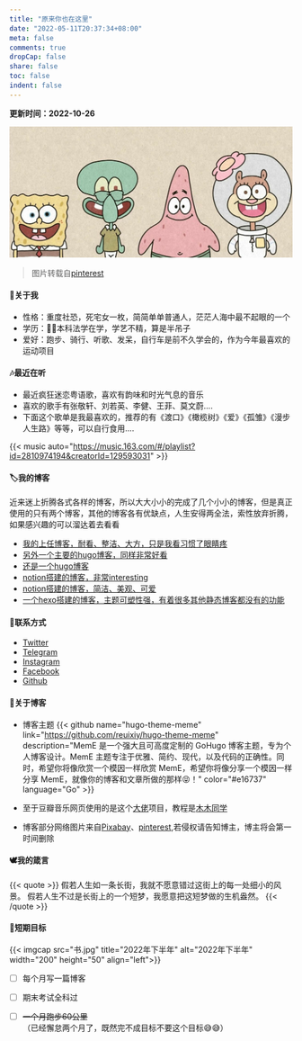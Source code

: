 ```yaml
---
title: "原来你也在这里"
date: "2022-05-11T20:37:34+08:00"
meta: false
comments: true
dropCap: false
share: false
toc: false
indent: false
---
```

<!-- <audio src="原来你也在这里-刘若英.m4a" preload="none" controls=smallconsole allowfullscreen></audio> -->



**更新时间：2022-10-26**

<div align=center>  <!-- 可选的项：right，left，center -->
    <img src="海绵宝宝.jpg" width="" height="" alt="图片转载自https://i.pinimg.com/564x/73/02/fd/7302fda480fe5fde524fef65811c018e.jpg">  <!-- src处填写路径（本地或网络） width 和 height 就是控制图片的大小的-->
</div>

> 图片转载自[pinterest](https://i.pinimg.com/564x/73/02/fd/7302fda480fe5fde524fef65811c018e.jpg)


#### 🙈关于我

- 性格：重度社恐，死宅女一枚，简简单单普通人，茫茫人海中最不起眼的一个
- 学历：👩‍💼本科法学在学，学艺不精，算是半吊子
- 爱好：跑步、骑行、听歌、发呆，自行车是前不久学会的，作为今年最喜欢的运动项目


#### 🎶最近在听
- 最近疯狂迷恋粤语歌，喜欢有韵味和时光气息的音乐
- 喜欢的歌手有张敬轩、刘若英、李健、王菲、莫文蔚....
- 下面这个歌单是我最喜欢的，推荐的有《渡口》《橄榄树》《爱》《孤雏》《漫步人生路》等等，可以自行食用....

{{< music auto="https://music.163.com/#/playlist?id=2810974194&creatorId=129593031" >}}


#### 🏷️我的博客
近来迷上折腾各式各样的博客，所以大大小小的完成了几个小小的博客，但是真正使用的只有两个博客，其他的博客各有优缺点，人生安得两全法，索性放弃折腾，如果感兴趣的可以溜达着去看看

- [我的上任博客，耐看、整洁、大方，只是我看习惯了眼睛疼](https://shyun.netlify.app)
- [另外一个主要的hugo博客，同样非常好看](https://wangyunzi.vercel.app/)
- [还是一个hugo博客](https://yunya.vercel.app)
- [notion搭建的博客，非常interesting](https://wangyunziya.vercel.app)
- [notion搭建的博客，简洁、美观、可爱](https://yazi.vercel.app)
- [一个hexo搭建的博客，主题可塑性强，有着很多其他静态博客都没有的功能](https://yunzi.vercel.app)

#### 🐸联系方式
- [Twitter](https://twitter.com/YunziWang)
- [Telegram](https://t.me/YunziWa)
- [Instagram](https://www.instagram.com/YunziWang3/)
- [Facebook](https://www.facebook.com/YunziWang4)
- [Github](https://github.com/wangyunzi)

#### 🎉关于博客
<!-- - [Sulv's Blog](https://www.sulvblog.cn/)这个大佬的博客里面有搭建这个博客的教程 -->
<!-- - [ Frytea](https://www.frytea.com/)我用的主题是这个大佬改造过papermood主题 -->
- 博客主题
{{< github name="hugo-theme-meme" link="https://github.com/reuixiy/hugo-theme-meme" description="MemE 是一个强大且可高度定制的 GoHugo 博客主题，专为个人博客设计。MemE 主题专注于优雅、简约、现代，以及代码的正确性。同时，希望你将像欣赏一个模因一样欣赏 MemE，希望你将像分享一个模因一样分享 MemE，就像你的博客和文章所做的那样😝！" color="#e16737" language="Go" >}}

- 至于豆瓣音乐网页使用的是这个[大佬](https://github.com/lizheming/doumark-action)项目，教程是[木木同学](https://immmmm.com/)

- 博客部分网络图片来自[Pixabay](https://pixabay.com/zh/)、[pinterest](https://www.pinterest.com/),若侵权请告知博主，博主将会第一时间删除

#### 🕊️我的箴言

{{< quote >}}
假若人生如一条长街，我就不愿意错过这街上的每一处细小的风景。 假若人生不过是长街上的一个短梦，我愿意把这短梦做的生机盎然。
{{< /quote >}}



#### 👻短期目标
{{< imgcap src="书.jpg" title="2022年下半年" alt="2022年下半年" width="200" height="50" align="left">}}

- [ ] 每个月写一篇博客
- [ ] 期末考试全科过
- [ ] ~~一个月跑步60公里~~（已经懈怠两个月了，既然完不成目标不要这个目标😅😅）







